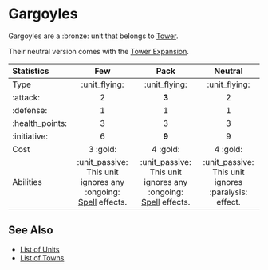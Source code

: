 # Gargoyles

Gargoyles are a :bronze: unit that belongs to [Tower](../towns/tower.md).

Their neutral version comes with the [Tower Expansion](../content.md).


| Statistics | Few | Pack | Neutral |
| :--- | :---: | :---: | :---: |
| Type | :unit_flying: | :unit_flying: | :unit_flying: |
| :attack: | 2 | **3** | 2 |
| :defense: | 1 | 1 | 1 |
| :health_points: | 3 | 3 | 3 |
| :initiative: | 6 | **9** | 9 |
| Cost | 3 :gold: | 4 :gold: | 4 :gold: |
| Abilities | :unit_passive: This unit ignores any :ongoing: [Spell](../spells/index.md) effects. | :unit_passive: This unit ignores any :ongoing: [Spell](../spells/index.md) effects. | :unit_passive: This unit ignores :paralysis: effect. |


## See Also

- [List of Units](index.md)
- [List of Towns](../towns/index.md)
